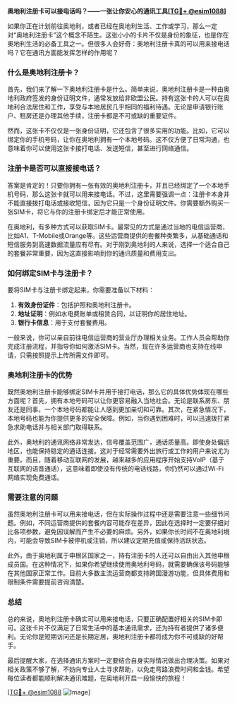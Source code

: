 **奥地利注册卡可以接电话吗？——一张让你安心的通讯工具[[TG💪+ @esim1088](https://t.me/s/esim1088)]**

如果你正在计划前往奥地利，或者已经在奥地利生活、工作或学习，那么一定对“奥地利注册卡”这个概念不陌生。这张小小的卡片不仅是身份的象征，也是你在奥地利生活的必备工具之一。但很多人会好奇：奥地利注册卡真的可以用来接电话吗？它在通讯方面能发挥怎样的作用呢？

### 什么是奥地利注册卡？

首先，我们来了解一下奥地利注册卡是什么。简单来说，奥地利注册卡是一种由奥地利政府签发的身份证明文件，通常发放给非欧盟公民。持有这张卡的人可以在奥地利合法居住和工作，享受与本地居民几乎相同的福利待遇。无论是申请银行账户、租房还是办理其他手续，注册卡都是不可或缺的重要证件。

然而，这张卡不仅仅是一张身份证明，它还包含了很多实用的功能。比如，它可以绑定你的手机号码，让你在奥地利拥有一个本地号码。这不仅方便了日常沟通，也意味着你可以使用这张卡接打电话、发送短信，甚至进行网络通信。

### 注册卡是否可以直接接电话？

答案是肯定的！只要你拥有一张有效的奥地利注册卡，并且已经绑定了一个本地手机号码，那么这张卡就可以用来接电话。不过，这里需要强调一点：注册卡本身并不能直接拨打电话或接收短信，因为它只是一个身份证明文件。你需要额外购买一张SIM卡，将它与你的注册卡绑定后才能正常使用。

在奥地利，有多种方式可以获取SIM卡。最常见的方式是通过当地的电信运营商，比如A1、T-Mobile或Orange等。这些运营商提供的套餐种类繁多，从基础通话和短信服务到高速数据流量应有尽有。对于刚到奥地利的人来说，选择一个适合自己的套餐非常重要，因为这直接影响到你的通讯质量和费用支出。

### 如何绑定SIM卡与注册卡？

要将SIM卡与注册卡绑定起来，你需要准备以下材料：

1. **有效身份证件**：包括护照和奥地利注册卡。
2. **地址证明**：例如水电费账单或租赁合同，以证明你的居住地址。
3. **银行卡信息**：用于支付套餐费用。

一般来说，你可以亲自前往电信运营商的营业厅办理相关业务。工作人员会帮助你完成注册流程，并指导你如何激活SIM卡。当然，现在许多运营商也支持在线申请，只需按照提示上传所需文件即可。

### 奥地利注册卡的优势

既然奥地利注册卡能够绑定SIM卡并用于接打电话，那么它的具体优势体现在哪些方面呢？首先，拥有本地号码可以让你更容易融入当地社会。无论是联系房东、朋友还是同事，一个本地号码都能让人感到更加亲切和可靠。其次，在紧急情况下，本地号码也能为你提供更多的安全保障。例如，当你遇到困难时，可以迅速拨打紧急求助电话并与相关部门取得联系。

此外，奥地利的通讯网络非常发达，信号覆盖范围广，通话质量高。即使身处偏远地区，也能保持稳定的通话连接。这对于经常需要外出旅行或工作的用户来说尤为重要。而且，随着移动互联网的发展，越来越多的应用程序开始支持VoIP（基于互联网的语音通话），这意味着即使没有传统的电话线路，你仍然可以通过Wi-Fi网络实现免费通话。

### 需要注意的问题

虽然奥地利注册卡可以用来接电话，但在实际操作过程中还是需要注意一些细节问题。例如，不同运营商提供的套餐内容可能存在差异，因此在选择时一定要仔细对比各项参数，避免因误解而产生不必要的麻烦。另外，如果你长时间不在奥地利境内，可能会导致SIM卡被停机或注销，所以建议定期充值或保持活跃状态。

此外，由于奥地利属于申根区国家之一，持有注册卡的人还可以自由出入其他申根成员国。在这种情况下，如果你希望继续使用奥地利号码，就需要确保该号码能够在其他国家正常工作。目前大多数主流运营商都支持跨国漫游功能，但具体费用和限制条件需要提前咨询清楚。

### 总结

总的来说，奥地利注册卡确实可以用来接电话，只要正确配置好相关的SIM卡即可。这张卡片不仅满足了日常生活中的基本通讯需求，还为持有者提供了诸多便利。无论你是短期访问还是长期定居，奥地利注册卡都将成为你不可或缺的好帮手。

最后提醒大家，在选择通讯方案时一定要结合自身实际情况做出合理决策。如果对相关政策不够了解，不妨向专业人士寻求帮助，以免走弯路浪费时间和金钱。希望每位读者都能顺利解决通讯难题，在奥地利开启一段愉快的旅程！

[[TG💪+ @esim1088](https://t.me/s/esim1088) ![Image](https://i.postimg.cc/4NQfJmqS/Snipaste-2025-05-13-00-14-12.png)]
